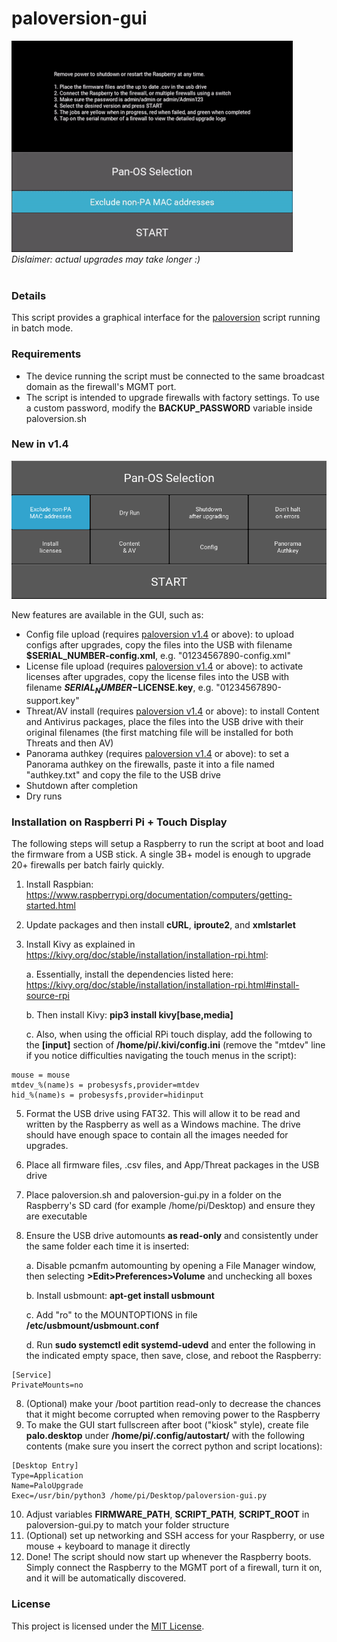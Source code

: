 # paloversion-gui

![Alt Text](demo.gif)  
*Dislaimer: actual upgrades may take longer :)*  
&nbsp;
&nbsp;
&nbsp;
&nbsp;
### Details

This script provides a graphical interface for the [paloversion](https://github.com/o5edaxi/paloversion) script running in batch mode.

### Requirements

* The device running the script must be connected to the same broadcast domain as the firewall's MGMT port.
* The script is intended to upgrade firewalls with factory settings. To use a custom password, modify the **BACKUP_PASSWORD** variable inside paloversion.sh

### New in v1.4

![Alt Text](v1.4.png)

New features are available in the GUI, such as:

* Config file upload (requires [paloversion v1.4](https://github.com/o5edaxi/paloversion/releases/tag/v1.4.2) or above): to upload configs after upgrades, copy the files into the USB with filename **$SERIAL_NUMBER-config.xml**, e.g. "01234567890-config.xml"
* License file upload (requires [paloversion v1.4](https://github.com/o5edaxi/paloversion/releases/tag/v1.4.2) or above): to activate licenses after upgrades, copy the license files into the USB with filename **$SERIAL_NUMBER-$LICENSE.key**, e.g. "01234567890-support.key"
* Threat/AV install (requires [paloversion v1.4](https://github.com/o5edaxi/paloversion/releases/tag/v1.4.2) or above): to install Content and Antivirus packages, place the files into the USB drive with their original filenames (the first matching file will be installed for both Threats and then AV)
* Panorama authkey (requires [paloversion v1.4](https://github.com/o5edaxi/paloversion/releases/tag/v1.4.2) or above): to set a Panorama authkey on the firewalls, paste it into a file named "authkey.txt" and copy the file to the USB drive
* Shutdown after completion
* Dry runs

### Installation on Raspberri Pi + Touch Display

The following steps will setup a Raspberry to run the script at boot and load the firmware from a USB stick. A single 3B+ model is enough to upgrade 20+ firewalls per batch fairly quickly.

1. Install Raspbian: https://www.raspberrypi.org/documentation/computers/getting-started.html
2. Update packages and then install **cURL**, **iproute2**, and **xmlstarlet**
3. Install Kivy as explained in https://kivy.org/doc/stable/installation/installation-rpi.html:
    
    a. Essentially, install the dependencies listed here: https://kivy.org/doc/stable/installation/installation-rpi.html#install-source-rpi
    
    b. Then install Kivy: **pip3 install kivy[base,media]**
    
    c. Also, when using the official RPi touch display, add the following to the **[input]** section of **/home/pi/.kivi/config.ini** (remove the "mtdev" line if you notice difficulties navigating the touch menus in the script):
    
```
mouse = mouse
mtdev_%(name)s = probesysfs,provider=mtdev
hid_%(name)s = probesysfs,provider=hidinput
```

5. Format the USB drive using FAT32. This will allow it to be read and written by the Raspberry as well as a Windows machine. The drive should have enough space to contain all the images needed for upgrades.
6. Place all firmware files, .csv files, and App/Threat packages in the USB drive
7. Place paloversion.sh and paloversion-gui.py in a folder on the Raspberry's SD card (for example /home/pi/Desktop) and ensure they are executable
8. Ensure the USB drive automounts **as read-only** and consistently under the same folder each time it is inserted:

    a. Disable pcmanfm automounting by opening a File Manager window, then selecting **>Edit>Preferences>Volume** and unchecking all boxes
    
    b. Install usbmount: **apt-get install usbmount**
    
    c. Add "ro" to the MOUNTOPTIONS in file **/etc/usbmount/usbmount.conf**
    
    d. Run **sudo systemctl edit systemd-udevd** and enter the following in the indicated empty space, then save, close, and reboot the Raspberry:
    
```
[Service]
PrivateMounts=no
```

8. (Optional) make your /boot partition read-only to decrease the chances that it might become corrupted when removing power to the Raspberry
9. To make the GUI start fullscreen after boot ("kiosk" style), create file **palo.desktop** under **/home/pi/.config/autostart/** with the following contents (make sure you insert the correct python and script locations):

```
[Desktop Entry]
Type=Application
Name=PaloUpgrade
Exec=/usr/bin/python3 /home/pi/Desktop/paloversion-gui.py
```

10. Adjust variables **FIRMWARE_PATH**, **SCRIPT_PATH**, **SCRIPT_ROOT** in paloversion-gui.py to match your folder structure
11. (Optional) set up networking and SSH access for your Raspberry, or use mouse + keyboard to manage it directly
12. Done! The script should now start up whenever the Raspberry boots. Simply connect the Raspberry to the MGMT port of a firewall, turn it on, and it will be automatically discovered.


### License

This project is licensed under the [MIT License](https://github.com/o5edaxi/paloversion-gui/blob/main/LICENSE).
